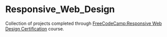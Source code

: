 # Responsive_Web_Design
Collection of projects completed through <a href="https://www.freecodecamp.org/learn/2022/responsive-web-design/">FreeCodeCamp:Responsive Web Design Certification</a> course.

